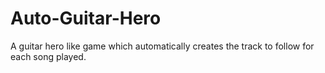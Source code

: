 Auto-Guitar-Hero
================

A guitar hero like game which automatically creates the track to follow for each song played.